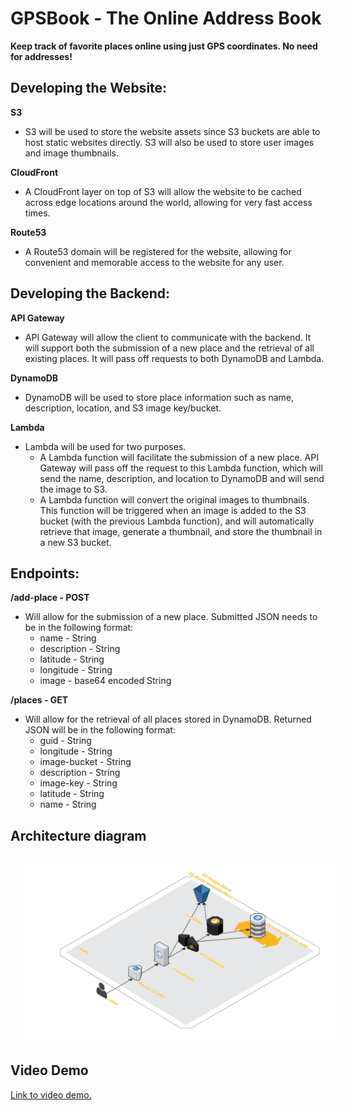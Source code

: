 # GPSBook - The Online Address Book
**Keep track of favorite places online using just GPS coordinates. No need for addresses!**

## Developing the Website:

**S3**
* S3 will be used to store the website assets since S3 buckets are able to host static websites directly. S3 will also be used to store user images and image thumbnails.

**CloudFront**
* A CloudFront layer on top of S3 will allow the website to be cached across edge locations around the world, allowing for very fast access times.

**Route53**
* A Route53 domain will be registered for the website, allowing for convenient and memorable access to the website for any user.

## Developing the Backend:

**API Gateway**
* API Gateway will allow the client to communicate with the backend. It will support both the submission of a new place and the retrieval of all existing places. It will pass off requests to both DynamoDB and Lambda.

**DynamoDB**
* DynamoDB will be used to store place information such as name, description, location, and S3 image key/bucket.

**Lambda**
* Lambda will be used for two purposes.
  * A Lambda function will facilitate the submission of a new place. API Gateway will pass off the request to this Lambda function, which will send the name, description, and location to DynamoDB and will send the image to S3.
  * A Lambda function will convert the original images to thumbnails. This function will be triggered when an image is added to the S3 bucket (with the previous Lambda function), and will automatically retrieve that image, generate a thumbnail, and store the thumbnail in a new S3 bucket.

## Endpoints:

**/add-place - POST**
* Will allow for the submission of a new place. Submitted JSON needs to be in the following format:
	* name - String
	* description - String
	* latitude - String
	* longitude - String
	* image - base64 encoded String

**/places - GET**
* Will allow for the retrieval of all places stored in DynamoDB. Returned JSON will be in the following format:
	* guid - String
	* longitude - String
	* image-bucket - String
	* description - String
	* image-key - String
	* latitude - String
	* name - String

## Architecture diagram
<br>
<img src="https://github.com/nisargnp/GPSBook/blob/master/resources/architecture_diagram.png" hspace="20">
<br>

## Video Demo
<a target="_blank" href="https://youtu.be/MPv1wcXztvc">Link to video demo.</a>
